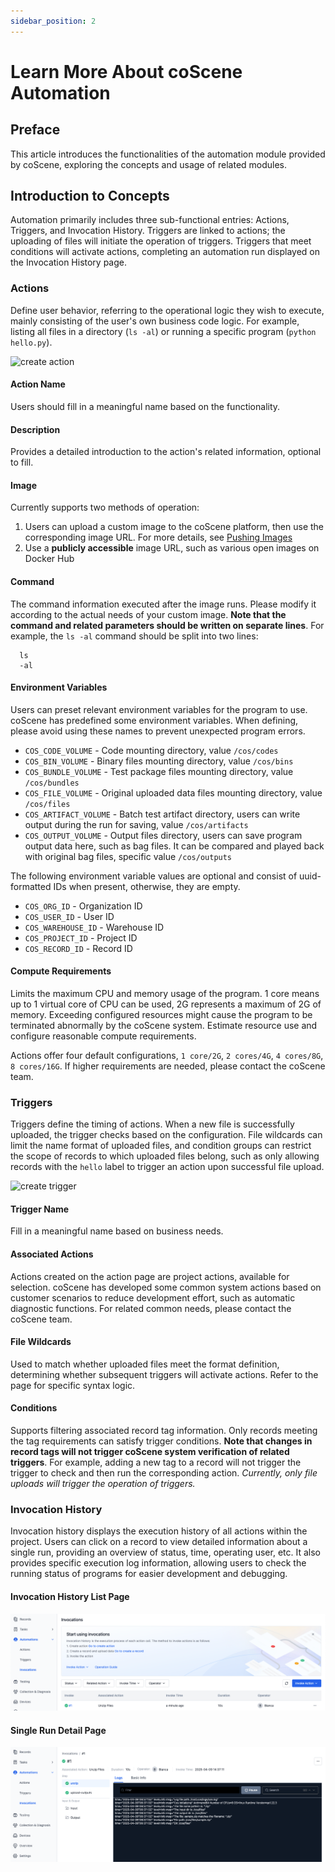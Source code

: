```yaml
---
sidebar_position: 2
---
```


# Learn More About coScene Automation

## Preface

This article introduces the functionalities of the automation module provided by coScene, exploring the concepts and usage of related modules.

## Introduction to Concepts

Automation primarily includes three sub-functional entries: Actions, Triggers, and Invocation History. Triggers are linked to actions; the uploading of files will initiate the operation of triggers. Triggers that meet conditions will activate actions, completing an automation run displayed on the Invocation History page.

### Actions

Define user behavior, referring to the operational logic they wish to execute, mainly consisting of the user's own business code logic. For example, listing all files in a directory (`ls -al`) or running a specific program (`python hello.py`).

![create action](../img/action-create-action.png)

#### Action Name

Users should fill in a meaningful name based on the functionality.

#### Description

Provides a detailed introduction to the action's related information, optional to fill.

#### Image

Currently supports two methods of operation:

1. Users can upload a custom image to the coScene platform, then use the corresponding image URL. For more details, see [Pushing Images](https://docs.coscene.cn/docs/recipes/regression/image-management#2-%E6%8E%A8%E9%80%81%E9%95%9C%E5%83%8F)
2. Use a **publicly accessible** image URL, such as various open images on Docker Hub

#### Command

The command information executed after the image runs. Please modify it according to the actual needs of your custom image. **Note that the command and related parameters should be written on separate lines**. For example, the `ls -al` command should be split into two lines:

```
  ls
  -al
```

#### Environment Variables

Users can preset relevant environment variables for the program to use. coScene has predefined some environment variables. When defining, please avoid using these names to prevent unexpected program errors.

- `COS_CODE_VOLUME` - Code mounting directory, value `/cos/codes`
- `COS_BIN_VOLUME` - Binary files mounting directory, value `/cos/bins`
- `COS_BUNDLE_VOLUME` - Test package files mounting directory, value `/cos/bundles`
- `COS_FILE_VOLUME` - Original uploaded data files mounting directory, value `/cos/files`
- `COS_ARTIFACT_VOLUME` - Batch test artifact directory, users can write output during the run for saving, value `/cos/artifacts`
- `COS_OUTPUT_VOLUME` - Output files directory, users can save program output data here, such as bag files. It can be compared and played back with original bag files, specific value `/cos/outputs`

The following environment variable values are optional and consist of uuid-formatted IDs when present, otherwise, they are empty.

- `COS_ORG_ID` - Organization ID
- `COS_USER_ID` - User ID
- `COS_WAREHOUSE_ID` - Warehouse ID
- `COS_PROJECT_ID` - Project ID
- `COS_RECORD_ID` - Record ID

#### Compute Requirements

Limits the maximum CPU and memory usage of the program. 1 core means up to 1 virtual core of CPU can be used, 2G represents a maximum of 2G of memory. Exceeding configured resources might cause the program to be terminated abnormally by the coScene system. Estimate resource use and configure reasonable compute requirements.

Actions offer four default configurations, `1 core/2G`, `2 cores/4G`, `4 cores/8G`, `8 cores/16G`. If higher requirements are needed, please contact the coScene team.

### Triggers

Triggers define the timing of actions. When a new file is successfully uploaded, the trigger checks based on the configuration. File wildcards can limit the name format of uploaded files, and condition groups can restrict the scope of records to which uploaded files belong, such as only allowing records with the `hello` label to trigger an action upon successful file upload.

![create trigger](../img/action-create-trigger.png)

#### Trigger Name

Fill in a meaningful name based on business needs.

#### Associated Actions

Actions created on the action page are project actions, available for selection. coScene has developed some common system actions based on customer scenarios to reduce development effort, such as automatic diagnostic functions. For related common needs, please contact the coScene team.

#### File Wildcards

Used to match whether uploaded files meet the format definition, determining whether subsequent triggers will activate actions. Refer to the page for specific syntax logic.

#### Conditions

Supports filtering associated record tag information. Only records meeting the tag requirements can satisfy trigger conditions. **Note that changes in record tags will not trigger coScene system verification of related triggers**. For example, adding a new tag to a record will not trigger the trigger to check and then run the corresponding action. _Currently, only file uploads will trigger the operation of triggers._

### Invocation History

Invocation history displays the execution history of all actions within the project. Users can click on a record to view detailed information about a single run, providing an overview of status, time, operating user, etc. It also provides specific execution log information, allowing users to check the running status of programs for easier development and debugging.

#### Invocation History List Page

![action runs](../img/action-runs.png)

#### Single Run Detail Page

![action run detail](../img/action-run-detail.png)
